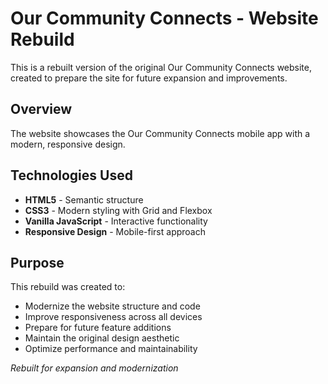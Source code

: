 # Our Community Connects - Website Rebuild

This is a rebuilt version of the original Our Community Connects website, created to prepare the site for future expansion and improvements.

## Overview

The website showcases the Our Community Connects mobile app with a modern, responsive design.

## Technologies Used

- **HTML5** - Semantic structure
- **CSS3** - Modern styling with Grid and Flexbox
- **Vanilla JavaScript** - Interactive functionality
- **Responsive Design** - Mobile-first approach


## Purpose

This rebuild was created to:
- Modernize the website structure and code
- Improve responsiveness across all devices
- Prepare for future feature additions
- Maintain the original design aesthetic
- Optimize performance and maintainability

*Rebuilt for expansion and modernization*
